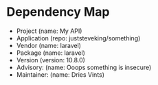 # Dependency Map

- Project (name: My API)
- Application (repo: juststeveking/something)
- Vendor (name: laravel)
- Package (name: laravel)
- Version (version: 10.8.0)
- Advisory: (name: Ooops something is insecure)
- Maintainer: (name: Dries Vints)
